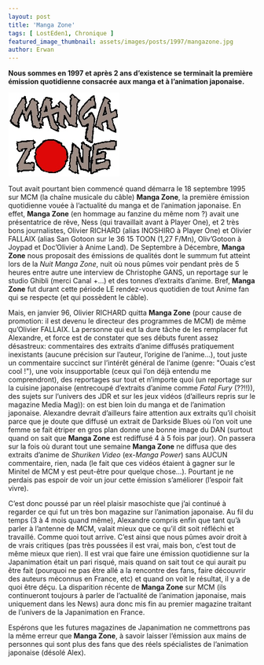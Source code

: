 ```yaml
---
layout: post
title: 'Manga Zone'
tags: [ LostEden1, Chronique ]
featured_image_thumbnail: assets/images/posts/1997/mangazone.jpg
author: Erwan
---
```


**Nous sommes en 1997 et après 2 ans d’existence se terminait la première émission quotidienne consacrée aux manga et à l’animation japonaise.**

![Manga Zone](assets/images/posts/1997/mangazone.jpg#left) 

Tout avait pourtant bien commencé quand démarra le 18 septembre 1995 sur MCM (la chaîne musicale du câble) **Manga Zone**, la première émission quotidienne vouée à l’actualité du manga et de l’animation japonaise. En effet, **Manga Zone** (en hommage au fanzine du même nom ?) avait une présentatrice de rêve, Ness (qui travaillait avant à Player One), et 2 très bons journalistes, Olivier RICHARD (alias INOSHIRO à Player One) et Olivier FALLAIX (alias San Gotoon sur le 36 15 TOON (1,27 F/Mn), Oliv’Gotoon à Joypad et Doc’Olivier à Anime Land). De Septembre à Décembre, **Manga Zone** nous proposait des émissions de qualités dont le summum fut atteint lors de la *Nuit Manga Zone*, nuit où nous pûmes voir pendant près de 5 heures entre autre une interview de Christophe GANS, un reportage sur le studio Ghibli (merci Canal +…) et des tonnes d’extraits d’anime. Bref, **Manga Zone** fut durant cette période LE rendez-vous quotidien de tout Anime fan qui se respecte (et qui possèdent le câble). 

Mais, en janvier 96, Olivier RICHARD quitta **Manga Zone** (pour cause de promotion: il est devenu le directeur des programmes de MCM) de même qu’Olivier FALLAIX. La personne qui eut la dure tâche de les remplacer fut Alexandre, et force est de constater que ses débuts furent assez désastreux: commentaires des extraits d’anime diffusés pratiquement inexistants (aucune précision sur l’auteur, l’origine de l’anime…), tout juste un commentaire succinct sur l’intérêt général de l’anime (genre: "Ouais c’est cool !"), une voix insupportable (ceux qui l’on déjà entendu me comprendront), des reportages sur tout et n’importe quoi (un reportage sur la cuisine japonaise (entrecoupé d’extraits d’anime comme *Fatal Fury* (??!!)), des sujets sur l’univers des JDR et sur les jeux vidéos (d’ailleurs repris sur le magazine Media Mag)): on est bien loin du manga et de l’animation japonaise. Alexandre devrait d’ailleurs faire attention aux extraits qu’il choisit parce que je doute que diffusé un extrait de Darkside Blues où l’on voit une femme se fait étriper en gros plan donne une bonne image du DAN (surtout quand on sait que **Manga Zone** est rediffusé 4 à 5 fois par jour). On passera sur la fois où durant tout une semaine **Manga Zone** ne diffusa que des extraits d’anime de *Shuriken Video* (ex-*Manga Power*) sans AUCUN commentaire, rien, nada (le fait que ces vidéos étaient à gagner sur le Minitel de MCM y est peut-être pour quelque chose…). Pourtant je ne perdais pas espoir de voir un jour cette émission s’améliorer (l’espoir fait vivre). 

C’est donc poussé par un réel plaisir masochiste que j’ai continué à regarder ce qui fut un très bon magazine sur l’animation japonaise. Au fil du temps (3 à 4 mois quand même), Alexandre compris enfin que tant qu’à parler à l’antenne de MCM, valait mieux que ce qu’il dit soit réfléchi et travaillé. Comme quoi tout arrive. C’est ainsi que nous pûmes avoir droit à de vrais critiques (pas très poussées il est vrai, mais bon, c’est tout de même mieux que rien). Il est vrai que faire une émission quotidienne sur la Japanimation était un pari risqué, mais quand on sait tout ce qui aurait pu être fait (pourquoi ne pas être allé a la rencontre des fans, faire découvrir des auteurs méconnus en France, etc) et quand on voit le résultat, il y a de quoi être déçu. La disparition récente de **Manga Zone** sur MCM (ils continueront toujours à parler de l’actualité de l’animation japonaise, mais uniquement dans les News) aura donc mis fin au premier magazine traitant de l’univers de la Japanimation en France. 

Espérons que les futures magazines de Japanimation ne commettrons pas la même erreur que **Manga Zone**, à savoir laisser l’émission aux mains de personnes qui sont plus des fans que des réels spécialistes de l’animation japonaise (désolé Alex).